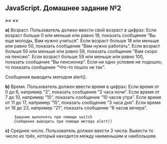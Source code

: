 ## JavaScript. Домашнее задание №2
**>=**
**<=**

**a)** Возраст. Пользователь должен ввести свой возраст в цифрах:
Если возраст больше 0 или меньше или равно 18, показать сообщение “Вы еще молоды, Вам нужно учиться”.
Если возраст больше 18 или меньше или равно 50, показать сообщение “Вам нужно работать”.
Если возраст больше 50 или меньше или равно 59, показать сообщение “Вам скоро на пенсию”.
Если возраст больше 59 или меньше или равно 100, показать сообщение “Вы пенсионер”.
Если ни одно условие не подошло, то показать сообщение “Что-то пошло не так”.

Сообщения выводить методом alert().

**b)** Время. Пользователь должен ввести время в цифрах:
Если время от 0 до 6, например “2”, показать сообщение “2 часа ночи”.
Если время от 7 до 10, например “10”, показать сообщение “10 часов утра”.
Если время от 11 до 17, например “15”, показать сообщение “3 часа дня”.
Если время от 18 до 23, например “21”, показать сообщение “8 часов вечера”.
		
		Задание выполнять при помощи switch
		Сообщения выводить при помощи метода alert()

**c)** Среднее число. Пользователь должен ввести 3 числа:
Вывести то число из трёх, который находится между наименьшим и наибольшем.
